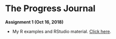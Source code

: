 # The Progress Journal

**Assignment 1 (Oct 16, 2018)**
+ My R examples and RStudio material. 
[Click here](RMarkdown-Homework-Assignment2.html).
